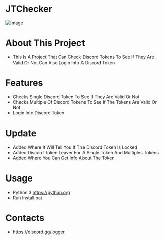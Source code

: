 # JTChecker
![image](https://user-images.githubusercontent.com/106576578/183334449-bfb4ff7d-c93b-45fa-a69c-414d73dbb58a.png)


# About This Project
- This Is A Project That Can Check Discord Tokens To See If They Are Valid Or Not Can Also Login Into A Discord Token 

# Features
- Checks Single Discord Token To See If They Are Valid Or Not
- Checks Multiple Of Discord Tokens To See If The Tokens Are Valid Or Not
- Login Into Discord Token

# Update
- Added Where It Will Tell You If The Discord Token Is Locked
- Added Discord Token Leaver For A Single Token And Multiples Tokens
- Added Where You Can Get Info About The Token




# Usage
- Python 3 https://python.org
- Run Install.bat

# Contacts
- https://discord.gg/logger

